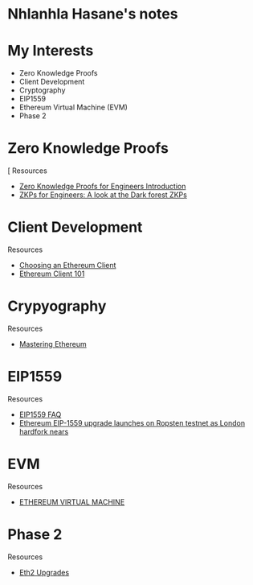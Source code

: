 # Nhlanhla Hasane's notes
    
# My Interests
- Zero Knowledge Proofs 
- Client Development
- Cryptography
- EIP1559
- Ethereum Virtual Machine (EVM)
- Phase 2

# Zero Knowledge Proofs 
[   Resources

  -  [Zero Knowledge Proofs for Engineers Introduction](https://blog.zkga.me/intro-to-zksnarks)
  -  [ZKPs for Engineers: A look at the Dark forest ZKPs](https://blog.zkga.me/df-init-circuit)
# Client Development 
   Resources 
  - [Choosing an Ethereum Client](https://www.trufflesuite.com/docs/truffle/reference/choosing-an-ethereum-client)
  - [Ethereum Client 101](https://medium.com/@eth.anBennett/ethereum-clients-101-beginner-geth-parity-full-node-light-client-4bbd87bf1dee)
# Crypyography 
  Resources 
  - [Mastering Ethereum](https://www.oreilly.com/library/view/mastering-ethereum/9781491971932/ch04.html)
# EIP1559
  Resources 
  - [EIP1559 FAQ](https://notes.ethereum.org/@vbuterin/eip-1559-faq)
  - [Ethereum EIP-1559 upgrade launches on Ropsten testnet as London hardfork nears](https://www.fxstreet.com/amp/cryptocurrencies/news/ethereum-eip-1559-upgrade-launches-on-ropsten-testnet-as-london-hardfork-nears-202106250248)
# EVM
  Resources 
  - [ETHEREUM VIRTUAL MACHINE](https://ethereum.org/en/developers/docs/evm/)
# Phase 2
  Resources 
  - [Eth2 Upgrades](https://ethereum.org/en/eth2/)
  
  
